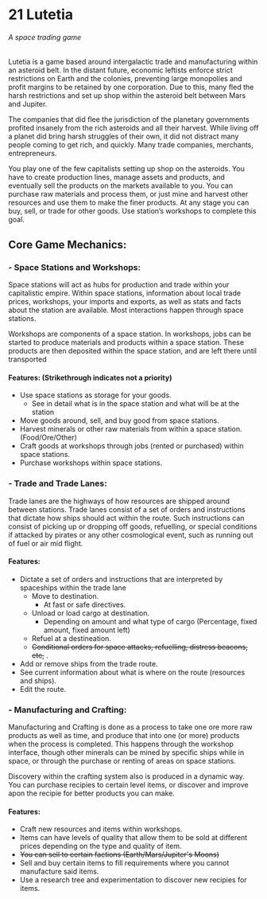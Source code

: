 # 21 Lutetia
###### A space trading game

  Lutetia is a game based around intergalactic trade and manufacturing within an asteroid belt. In the distant future, economic leftists enforce strict restrictions on Earth and the colonies, preventing large monopolies and profit margins to be retained by one corporation. Due to this, many fled the harsh restrictions and set up shop within the asteroid belt between Mars and Jupiter. 

  The companies that did flee the jurisdiction of the planetary governments profited insanely from the rich asteroids and all their harvest. While living off a planet did bring harsh struggles of their own, it did not distract many people coming to get rich, and quickly. Many trade companies, merchants, entrepreneurs.

  You play one of the few capitalists setting up shop on the asteroids. You have to create production lines, manage assets and products, and eventually sell the products on the markets available to you. You can purchase raw materials and process them, or just mine and harvest other resources and use them to make the finer products. At any stage you can buy, sell, or trade for other goods. Use station’s workshops to complete this goal.

## Core Game Mechanics: 
### - Space Stations and Workshops:
  Space stations will act as hubs for production and trade within your capitalistic empire. Within space stations, information about local trade prices, workshops, your imports and exports, as well as stats and facts about the station are available. Most interactions happen through space stations.

  Workshops are components of a space station. In workshops, jobs can be started to produce materials and products within a space station. These products are then deposited within the space station, and are left there until transported
#### Features: (Strikethrough indicates not a priority)
* Use space stations as storage for your goods.
  * See in detail what is in the space station and what will be at the station 
* Move goods around, sell, and buy good from space stations.
* Harvest minerals or other raw materials from within a space station. (Food/Ore/Other)
* Craft goods at workshops through jobs (rented or purchased) within space stations.
* Purchase workshops within space stations.

### - Trade and Trade Lanes:
  Trade lanes are the highways of how resources are shipped around between stations. Trade lanes consist of a set of orders and instructions that dictate how ships should act within the route. Such instructions can consist of picking up or dropping off goods, refuelling, or special conditions if attacked by pirates or any other cosmological event, such as running out of fuel or air mid flight.
  
#### Features:
* Dictate a set of orders and instructions that are interpreted by spaceships within the trade lane
  * Move to destination.
    * At fast or safe directives.
  * Unload or load cargo at destination.
    * Depending on amount and what type of cargo (Percentage, fixed amount, fixed amount left)
  * Refuel at a destineation.
  * ~~Conditional orders for space attacks, refuelling, distress beacons, etc,~~ .
* Add or remove ships from the trade route.
* See current information about what is where on the route (resources and ships).
* Edit the route.

### - Manufacturing and Crafting: 
  Manufacturing and Crafting is done as a process to take one ore more raw products as well as time, and produce that into one (or more) products when the process is completed. This happens through the workshop interface, though other minerals can be mined by specific ships while in space, or through the purchase or renting of areas on space stations. 
  
  Discovery within the crafting system also is produced in a dynamic way. You can purchase recipies to certain level items, or discover and improve apon the recipie for better products you can make.
  
#### Features:
* Craft new resources and items within workshops.
* Items can have levels of quality that allow them to be sold at different prices depending on the type and quality of item.
* ~~You can sell to certain factions (Earth/Mars/Jupiter's Moons)~~
* Sell and buy certain items to fill requirements where you cannot manufacture said items.
* Use a research tree and experimentation to discover new recipies for items.

  
